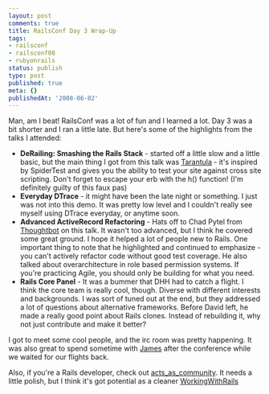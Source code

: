 ```yaml
---
layout: post
comments: true
title: RailsConf Day 3 Wrap-Up
tags:
- railsconf
- railsconf08
- rubyonrails
status: publish
type: post
published: true
meta: {}
publishedAt: '2008-06-02'
---
```


Man, am I beat! RailsConf was a lot of fun and I learned a lot. Day 3 was a bit shorter and I ran a little late. But here's some of the highlights from the talks I attended:

* **DeRailing: Smashing the Rails Stack** - started off a little slow and a little basic, but the main thing I got from this talk was [Tarantula](https://github.com/relevance/tarantula/tree/master) - it's inspired by SpiderTest and gives you the ability to test your site against cross site scripting. Don't forget to escape your erb with the h() function! (I'm definitely guilty of this faux pas)
* **Everyday DTrace** - it might have been the late night or something. I just was not into this demo. It was pretty low level and I couldn't really see myself using DTrace everyday, or anytime soon.
* **Advanced ActiveRecord Refactoring** - Hats off to Chad Pytel from [Thoughtbot](https://www.thoughtbot.com/) on this talk. It wasn't too advanced, but I think he covered some great ground. I hope it helped a lot of people new to Rails. One important thing to note that he highlighted and continued to emphasize - you can't actively refactor code without good test coverage. He also talked about overarchitecture in role based permission systems. If you're practicing Agile, you should only be building for what you need.
* **Rails Core Panel** - It was a bummer that DHH had to catch a flight. I think the core team is really cool, though. Diverse with different interests and backgrounds. I was sort of tuned out at the end, but they addressed a lot of questions about alternative frameworks. Before David left, he made a really good point about Rails clones. Instead of rebuilding it, why not just contribute and make it better?

I got to meet some cool people, and the irc room was pretty happening.  It was also great to spend sometime with [James](https://bitwelder.com/) after the conference while we waited for our flights back.

Also, if you're a Rails developer, check out [acts_as_community](https://www.actsascommunity.com). It needs a little polish, but I think it's got potential as a cleaner [WorkingWithRails](https://www.workingwithrails.com)
